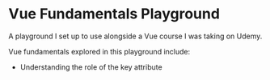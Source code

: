 # Vue Fundamentals Playground

A playground I set up to use alongside a Vue course I was taking on Udemy. 

Vue fundamentals explored in this playground include:

- Understanding the role of the key attribute